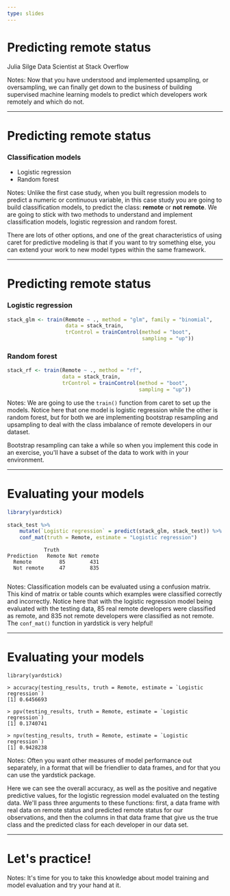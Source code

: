 ```yaml
---
type: slides
---
```


# Predicting remote status

Julia Silge
Data Scientist at Stack Overflow

Notes: Now that you have understood and implemented upsampling, or oversampling, we can finally get down to the business of building supervised machine learning models to predict which developers work remotely and which do not.

---

# Predicting remote status

### Classification models

- Logistic regression
- Random forest

Notes: Unlike the first case study, when you built regression models to predict a numeric or continuous variable, in this case study you are going to build classification models, to predict the class: **remote** or **not remote**. We are going to stick with two methods to understand and implement classification models, logistic regression and random forest. 

There are lots of other options, and one of the great characteristics of using caret for predictive modeling is that if you want to try something else, you can extend your work to new model types within the same framework.

---

# Predicting remote status

### Logistic regression

```r
stack_glm <- train(Remote ~ ., method = "glm", family = "binomial",
                   data = stack_train,
                   trControl = trainControl(method = "boot",
                                            sampling = "up"))
```

### Random forest

```r
stack_rf <- train(Remote ~ ., method = "rf", 
                  data = stack_train,
                  trControl = trainControl(method = "boot",
                                           sampling = "up"))
```


Notes: We are going to use the `train()` function from caret to set up the models. Notice here that one model is logistic regression while the other is random forest, but for both we are implementing bootstrap resampling and upsampling to deal with the class imbalance of remote developers in our dataset.

Bootstrap resampling can take a while so when you implement this code in an exercise, you'll have a subset of the data to work with in your environment.

---

# Evaluating your models

```r
library(yardstick)
 
stack_test %>%
    mutate(`Logistic regression` = predict(stack_glm, stack_test)) %>%
    conf_mat(truth = Remote, estimate = "Logistic regression")
```

```out
            Truth
Prediction   Remote Not remote
  Remote         85        431
  Not remote     47        835
   
```

Notes: Classification models can be evaluated using a confusion matrix. This kind of matrix or table counts which examples were classified correctly and incorrectly. Notice here that with the logistic regression model being evaluated with the testing data, 85 real remote developers were classified as remote, and 835 not remote developers were classified as not remote. The `conf_mat()` function in yardstick is very helpful!

---

# Evaluating your models

```out
library(yardstick)

> accuracy(testing_results, truth = Remote, estimate = `Logistic regression`)
[1] 0.6456693

> ppv(testing_results, truth = Remote, estimate = `Logistic regression`)
[1] 0.1740741

> npv(testing_results, truth = Remote, estimate = `Logistic regression`)
[1] 0.9428238
```

Notes: Often you want other measures of model performance out separately, in a format that will be friendlier to data frames, and for that you can use the yardstick package. 

Here we can see the overall accuracy, as well as the positive and negative predictive values, for the logistic regression model evaluated on the testing data. We'll pass three arguments to these functions: first, a data frame with real data on remote status and predicted remote status for our observations, and then the columns in that data frame that give us the true class and the predicted class for each developer in our data set.

---

# Let's practice!

Notes: It's time for you to take this knowledge about model training and model evaluation and try your hand at it.









